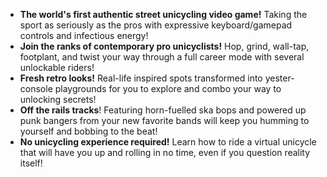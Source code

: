 - **The world's first authentic street unicycling video game!** Taking the sport as seriously as the pros with expressive keyboard/gamepad controls and infectious energy!
- **Join the ranks of contemporary pro unicyclists!** Hop, grind, wall-tap, footplant, and twist your way through a full career mode with several unlockable riders!
- **Fresh retro looks!** Real-life inspired spots transformed into yester-console playgrounds for you to explore and combo your way to unlocking secrets! 
- **Off the rails tracks**! Featuring horn-fuelled ska bops and powered up punk bangers from your new favorite bands will keep you humming to yourself and bobbing to the beat!
- **No unicycling experience required!** Learn how to ride a virtual unicycle that will have you up and rolling in no time, even if you question reality itself!
